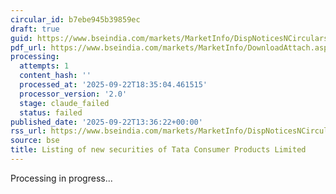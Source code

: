 ```yaml
---
circular_id: b7ebe945b39859ec
draft: true
guid: https://www.bseindia.com/markets/MarketInfo/DispNoticesNCirculars.aspx?Noticeid={75077DE7-BC89-4539-845D-D8CDB0FE3EF1}&noticeno=20250922-35&dt=09/22/2025&icount=35&totcount=58&flag=0
pdf_url: https://www.bseindia.com/markets/MarketInfo/DownloadAttach.aspx?id=20250922-35&attachedId=eff669d0-bdda-42fa-b3eb-2c7bbef326c0
processing:
  attempts: 1
  content_hash: ''
  processed_at: '2025-09-22T18:35:04.461515'
  processor_version: '2.0'
  stage: claude_failed
  status: failed
published_date: '2025-09-22T13:36:22+00:00'
rss_url: https://www.bseindia.com/markets/MarketInfo/DispNoticesNCirculars.aspx?Noticeid={75077DE7-BC89-4539-845D-D8CDB0FE3EF1}&noticeno=20250922-35&dt=09/22/2025&icount=35&totcount=58&flag=0
source: bse
title: Listing of new securities of Tata Consumer Products Limited
---
```


Processing in progress...